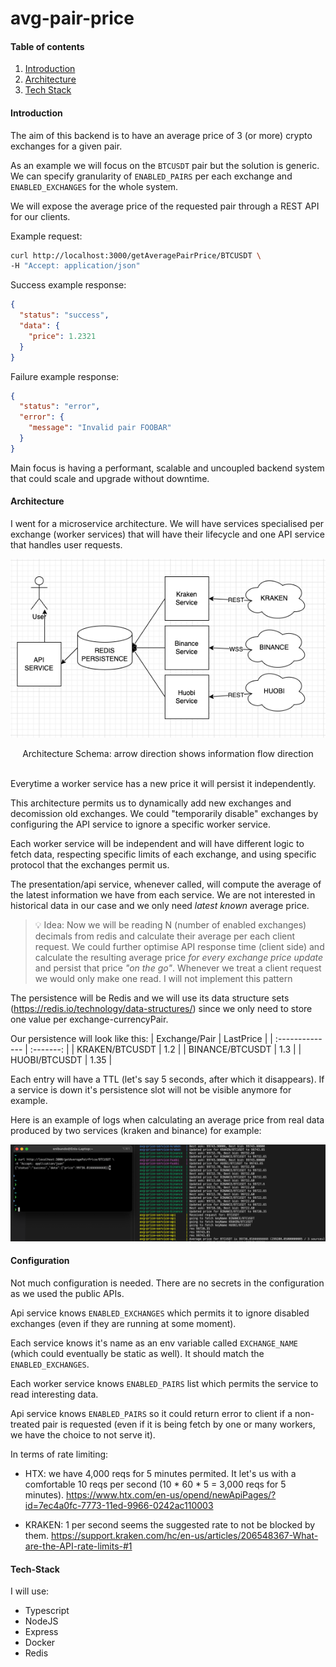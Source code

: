 # avg-pair-price

#### Table of contents

1. [Introduction](#introduction)
2. [Architecture](#architecture)
3. [Tech Stack](#tech-stack)

#### Introduction

The aim of this backend is to have an average price of 3 (or more) crypto exchanges for a given pair.

As an example we will focus on the `BTCUSDT` pair but the solution is generic. We can specify granularity of `ENABLED_PAIRS` per each exchange and `ENABLED_EXCHANGES` for the whole system.

We will expose the average price of the requested pair through a REST API for our clients.

Example request:

```sh
curl http://localhost:3000/getAveragePairPrice/BTCUSDT \
-H "Accept: application/json"
```

Success example response:

```json
{
  "status": "success",
  "data": {
    "price": 1.2321
  }
}
```

Failure example response:

```json
{
  "status": "error",
  "error": {
    "message": "Invalid pair FOOBAR"
  }
}
```

Main focus is having a performant, scalable and uncoupled backend system that could scale and upgrade without downtime.

#### Architecture

I went for a microservice architecture. We will have services specialised per exchange (worker services) that will have their lifecycle and one API service that handles user requests.

<div align="center">

![](images/architecture.png)

Architecture Schema: arrow direction shows information flow direction</div>

<br/>
Everytime a worker service has a new price it will persist it independently.

This architecture permits us to dynamically add new exchanges and decomission old exchanges. We could "temporarily disable" exchanges by configuring the API service to ignore a specific worker service.

Each worker service will be independent and will have different logic to fetch data, respecting specific limits of each exchange, and using specific protocol that the exchanges permit us.

The presentation/api service, whenever called, will compute the average of the latest information we have from each service. We are not interested in historical data in our case and we only need _latest known_ average price.

> 💡 Idea:
> Now we will be reading N (number of enabled exchanges) decimals from redis and calculate their average per each client request. We could further optimise API response time (client side) and calculate the resulting average price _for every exchange price update_ and persist that price _"on the go"_. Whenever we treat a client request we would only make one read. I will not implement this pattern

The persistence will be Redis and we will use its data structure sets (https://redis.io/technology/data-structures/) since we only need to store one value per exchange-currencyPair.

Our persistence will look like this:
| Exchange/Pair | LastPrice |
| :-------------- | :-------: |
| KRAKEN/BTCUSDT | 1.2 |
| BINANCE/BTCUSDT | 1.3 |
| HUOBI/BTCUSDT | 1.35 |

Each entry will have a TTL (let's say 5 seconds, after which it disappears). If a service is down it's persistence slot will not be visible anymore for example.

Here is an example of logs when calculating an average price from real data produced by two services (kraken and binance) for example:

![](images/average-price-from-sources.png)

#### Configuration

Not much configuration is needed. There are no secrets in the configuration as we used the public APIs.

Api service knows `ENABLED_EXCHANGES` which permits it to ignore disabled exchanges (even if they are running at some moment).

Each service knows it's name as an env variable called `EXCHANGE_NAME` (which could eventually be static as well). It should match the `ENABLED_EXCHANGES`.

Each worker service knows `ENABLED_PAIRS` list which permits the service to read interesting data.

Api service knows `ENABLED_PAIRS` so it could return error to client if a non-treated pair is requested (even if it is being fetch by one or many workers, we have the choice to not serve it).

In terms of rate limiting:

- HTX: we have 4,000 reqs for 5 minutes permited. It let's us with a comfortable 10 reqs per second (10 \* 60 \* 5 = 3,000 reqs for 5 minutes).
  https://www.htx.com/en-us/opend/newApiPages/?id=7ec4a0fc-7773-11ed-9966-0242ac110003

- KRAKEN: 1 per second seems the suggested rate to not be blocked by them.
  https://support.kraken.com/hc/en-us/articles/206548367-What-are-the-API-rate-limits-#1

#### Tech-Stack

I will use:

- Typescript
- NodeJS
- Express
- Docker
- Redis
